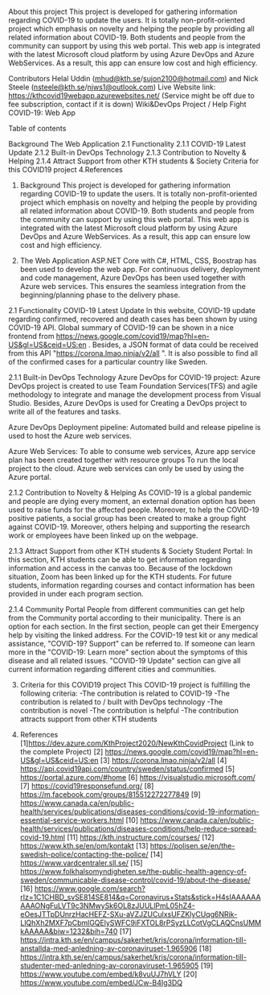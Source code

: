 About this project
This project is developed for gathering information regarding COVID-19 to update the users. It is totally non-profit-oriented project which emphasis on novelty and helping the people by providing all related information about COVID-19. Both students and people from the community can support by using this web portal. This web app is integrated with the latest Microsoft cloud platform by using Azure DevOps and Azure WebServices. As a result, this app can ensure low cost and high efficiency.

Contributors
Helal Uddin (mhud@kth.se/sujon2100@hotmail.com) and Nick Steele (nsteele@kth.se/njws1@outlook.com)
Live Website link: https://kthcovid19webapp.azurewebsites.net/ (Service might be off due to fee subscription, contact if it is down)
Wiki&DevOps Project / Help Fight COVID-19: Web App

Table of contents

Background
The Web Application
2.1 Functionality
2.1.1 COVID-19 Latest Update
2.1.2 Built-in DevOps Technology
2.1.3 Contribution to Novelty & Helping
2.1.4 Attract Support from other KTH students & Society
Criteria for this COVID19 project
4.References
1. Background
This project is developed for gathering information regarding COVID-19 to update the users. It is totally non-profit-oriented project which emphasis on novelty and helping the people by providing all related information about COVID-19. Both students and people from the community can support by using this web portal. This web app is integrated with the latest Microsoft cloud platform by using Azure DevOps and Azure WebServices. As a result, this app can ensure low cost and high efficiency.

2. The Web Application
ASP.NET Core with C#, HTML, CSS, Boostrap has been used to develop the web app. For continuous delivery, deployment and code management, Azure DevOps has been used together with Azure web services. This ensures the seamless integration from the beginning/planning phase to the delivery phase.

2.1 Functionality
COVID-19 Latest Update
In this website, COVID-19 update regarding confirmed, recovered and death cases has been shown by using COVID-19 API. Global summary of COVID-19 can be shown in a nice frontend from https://news.google.com/covid19/map?hl=en-US&gl=US&ceid=US:en . Besides, a JSON format of data could be received from this API "https://corona.lmao.ninja/v2/all ". It is also possible to find all of the confirmed cases for a particular country like Sweden.

2.1.1 Built-in DevOps Technology
Azure DevOps for COVID-19 project: Azure DevOps project is created to use Team Foundation Services(TFS) and agile methodology to integrate and manage the development process from Visual Studio. Besides, Azure DevOps is used for Creating a DevOps project to write all of the features and tasks.

Azure DevOps Deployment pipeline: Automated build and release pipeline is used to host the Azure web services.

Azure Web Services: To able to consume web services, Azure app service plan has been created together with resource groups To run the local project to the cloud. Azure web services can only be used by using the Azure portal.

2.1.2 Contribution to Novelty & Helping
As COVID-19 is a global pandemic and people are dying every moment, an external donation option has been used to raise funds for the affected people. Moreover, to help the COVID-19 positive patients, a social group has been created to make a group fight against COVID-19. Moreover, others helping and supporting the research work or employees have been linked up on the webpage.

2.1.3 Attract Support from other KTH students & Society
Student Portal: In this section, KTH students can be able to get information regarding information and access in the canvas too. Because of the lockdown situation, Zoom has been linked up for the KTH students. For future students, information regarding courses and contact information has been provided in under each program section.

2.1.4 Community Portal
People from different communities can get help from the Community portal according to their municipality. There is an option for each section. In the first section, people can get their Emergency help by visiting the linked address. For the COVID-19 test kit or any medical assistance, "COVID-19? Support" can be referred to. If someone can learn more in the "COVID-19: Learn more" section about the symptoms of this disease and all related issues. "COVID-19 Update" section can give all current information regarding different cities and communities.

3. Criteria for this COVID19 project
This COVID-19 project is fulfilling the following criteria:
-The contribution is related to COVID-19
-The contribution is related to / built with DevOps technology
-The contribution is novel
-The contribution is helpful
-The contribution attracts support from other KTH students

4. References
[1]https://dev.azure.com/KthProject2020/NewKthCovidProject (Link to the complete Project)
[2] https://news.google.com/covid19/map?hl=en-US&gl=US&ceid=US:en
[3] https://corona.lmao.ninja/v2/all
[4] https://api.covid19api.com/country/sweden/status/confirmed
[5] https://portal.azure.com/#home
[6] https://visualstudio.microsoft.com/
[7] https://covid19responsefund.org/
[8] https://m.facebook.com/groups/815512272277849
[9] https://www.canada.ca/en/public-health/services/publications/diseases-conditions/covid-19-information-essential-service-workers.html
[10] https://www.canada.ca/en/public-health/services/publications/diseases-conditions/help-reduce-spread-covid-19.html
[11] https://kth.instructure.com/courses/
[12] https://www.kth.se/en/om/kontakt
[13] https://polisen.se/en/the-swedish-police/contacting-the-police/
[14] https://www.vardcentraler.sll.se/
[15] https://www.folkhalsomyndigheten.se/the-public-health-agency-of-sweden/communicable-disease-control/covid-19/about-the-disease/
[16] https://www.google.com/search?rlz=1C1CHBD_svSE814SE814&q=Coronavirus+Stats&stick=H4sIAAAAAAAAAONgFuLVT9c3NMwySk6OL8zJUULlPmL05hZ4-eOesJTTpDUnrzHacHEFZ-SXu-aVZJZUCulxsUFZKlyCUqg6NRik-LlQhXh2MXF7pCbmlGQElySWFC9iFXTOL8rPSyzLLCotVgCLAQCnsUMMkAAAAA&biw=1232&bih=740
[17] https://intra.kth.se/en/campus/sakerhet/kris/corona/information-till-anstallda-med-anledning-av-coronaviruset-1.965906
[18] https://intra.kth.se/en/campus/sakerhet/kris/corona/information-till-studenter-med-anledning-av-coronaviruset-1.965905
[19] https://www.youtube.com/embed/k8vuUJ7hVLY
[20] https://www.youtube.com/embed/JCw-B4Ig3DQ
